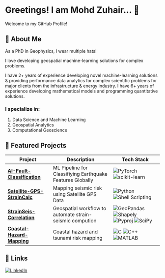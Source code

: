 # Greetings! I am Mohd Zuhair... 👋

Welcome to my GitHub Profile!

## 🚀 About Me

As a PhD in Geophysics, I wear multiple hats!

I love developing geospatial machine-learning solutions for complex problems.

I have 2+ years of experience developing novel machine-learning solutions & providing performance data analytics for complex scientific problems for major clients from the infrastructure & energy industry. I have 6+ years of experience developing mathematical models and programming quantitative solutions.

### I specialize in:
1. Data Science and Machine Learning
2. Geospatial Analytics
3. Computational Geoscience

## 🔧 Featured Projects

| Project | Description | Tech Stack |
|---------|-------------|------------|
| [**AI-Fault-Classification**](https://github.com/ZuhairQuakes/AI-Fault-Classification) | ML Pipeline for Classifiying Earthquake Features Globally | ![PyTorch](https://img.shields.io/badge/-PyTorch-red?logo=pytorch&logoColor=white) ![scikit-learn](https://img.shields.io/badge/-scikit--learn-F7931E?logo=scikit-learn&logoColor=white)
| [**Satellite-GPS-StrainCalc**](https://github.com/ZuhairQuakes/Satellite-GPS-StrainCalc/tree/main) | Mapping seismic risk using Satellite GPS Data | ![Python](https://img.shields.io/badge/-Python-3776AB?logo=python&logoColor=white) ![Shell Scripting](https://img.shields.io/badge/-Shell%20Scripting-4EAA25?logo=gnu-bash&logoColor=white)
| [**StrainSeis-Correlation**](https://github.com/ZuhairQuakes/StrainSeis-Correlation) | Geospatial workflow to automate strain-seismic compution | ![GeoPandas](https://img.shields.io/badge/-GeoPandas-green?logo=geopandas&logoColor=white) ![Shapely](https://img.shields.io/badge/-Shapely-3178C6?logo=shapely&logoColor=white) ![Pyproj](https://img.shields.io/badge/-Pyproj-00457C?logo=proj&logoColor=white) ![SciPy](https://img.shields.io/badge/-SciPy-8CAAE6?logo=scipy&logoColor=white)
| [**Coastal-Hazard-Mapping**](https://github.com/ZuhairQuakes/Coastal-hazard-mapping) | Coastal hazard and tsunami risk mapping | ![C](https://img.shields.io/badge/-C-A8B9CC?logo=c&logoColor=white) ![C++](https://img.shields.io/badge/-C++-00599C?logo=c%2B%2B&logoColor=white) ![MATLAB](https://img.shields.io/badge/-MATLAB-0076A8?logo=mathworks&)


## 🔗 Links

[![LinkedIn](https://img.shields.io/badge/LinkedIn-Connect-blue)](https://www.linkedin.com/in/zuhairism/)
